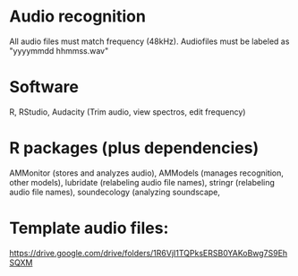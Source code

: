 # Audio recognition
All audio files must match frequency (48kHz).
Audiofiles must be labeled as "yyyymmdd hhmmss.wav"

# Software
R,
RStudio,
Audacity (Trim audio, view spectros, edit frequency)

# R packages (plus dependencies)
AMMonitor (stores and analyzes audio),
AMModels (manages recognition, other models),
lubridate (relabeling audio file names),
stringr (relabeling audio file names),
soundecology (analyzing soundscape,


# Template audio files:
https://drive.google.com/drive/folders/1R6VjI1TQPksERSB0YAKoBwg7S9EhSQXM

